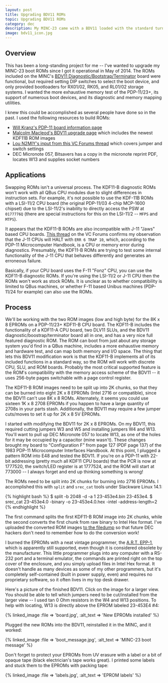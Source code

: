 ```yaml
---
layout: post
title: Upgrading BDV11 ROMs
topic: Upgrading BDV11 ROMs
category: dec
description: My MINC-23 came with a BDV11 loaded with the standard turnkey boot ROMs, which requires manually entering bootloaders for things like TU58 and MSCP boot. The BDV11 can be upgraded to more complete boot ROMs using images from a PDP-11/23+.
image: bdv11_icon.jpg
---
```


## Overview

This has been a long-standing project for me -- I've wanted to upgrade my MINC-23 boot ROMs since I got it operational in May of 2014. The ROMs included on the MINC's [BDV11 Diagnostic/Bootstrap/Terminator](http://web.archive.org/web/20160809224154/http://www.willsworks.net/pdp11/BOARDS.HTM#BDV11) board were functional, but required setting DIP switches to select the boot device, and only provided bootloaders for RX01/02, RK05, and RL01/02 storage systems. I wanted the more exhaustive memory test of the PDP-11/23+, its support of numerous boot devices, and its diagnostic and memory mapping utilities.

I knew this could be accomplished as several people have done so in the past. I used the following resources to build ROMs:

* [Will Kranz's PDP-11 board information page](http://web.archive.org/web/20160809224154/http://www.willsworks.net/pdp11/BOARDS.HTM)
* [Malcolm Macleod's BDV11 upgrade page](http://web.archive.org/web/20160321035043/http://avitech.com.au/pdp-11-03/bdv11-rom-upgrade.html) which includes the newest KDF11B ROM images
* [Lou N2MIY's input from this VC Forums thread](http://www.vcfed.org/forum/showthread.php?24754-Qbus-Memory-cards&p=175462#post175462) which covers jumper and switch settings
* DEC Micronote 057, Bitsavers has a copy in the micronote reprint PDF, locates W13 and supplies socket numbers

## Applications

Swapping ROMs isn't a universal process. The KDF11-B diagnostic ROMs won't work with all QBus CPU modules due to slight differences in instruction sets. For example, it's not possible to use the KDF-11B ROMs with a LSI-11/2 CPU board (the original PDP-11/03 4-chip MCP-1600 chipset) due to the LSI-11/2's inability to directly access the PSW at `0177776Q` (there are special instructions for this on the LSI-11/2 -- `MFPS` and `MTPS`). 

It appears that the KDF11-B ROMs are also incompatible with J-11 "Jaws" based CPU boards. [This thread](http://www.vcfed.org/forum/showthread.php?51827-Another-BDV11-ROM-Upgrade&p=406866#post406866) on the VC Forums confirms my observation that the J-11 CPUs will HALT with `ERR 6 TRAP 10`, which, according to the PDP-11 Microcomputer Handbook, is a CPU or memory error during diagnostics. Presumably, the KDF11-B ROMs are trying to test some internal functionality of the J-11 CPU that behaves differently and generates an erroneous failure.

Basically, if your CPU board uses the F-11 "Fonz" CPU, you can use the KDF11-B diagnostic ROMs. If you're using the LSI-11/2 or J-11 CPU then the ROMs won't work as stock ROMs. It is unclear as to whether compatibility is limited to QBus machines, or whether F-11 based Unibus machines (PDP-11/24 for example) can also use the ROMs.

## Process

We'll be working with the two ROM images (low and high byte) for the 8K x 8 EPROMs on a PDP-11/23+ KDF11-B CPU board. The KDF11-B includes the functionality of a KDF11-A CPU board, two DLV11 SLUs, and the BDV11 diagnostic/boostrap/terminator board all in one, and has a very nice full featured diagnostic ROM. The ROM can boot from just about any storage system you'd find in a QBus machine, includes a more exhaustive memory and hardware test, and can map both memory and I/O space. The thing that lets this BDV11 modification work is that the KDF11-B implements all of its included functions in a standard way, so the ROM will work with discrete CPU, SLU, and ROM boards. Probably the most critical supported feature is the ROM's compatibility with the memory access scheme of the BDV11 -- it uses 256-byte pages switchable with a page control register.

The KDF11-B ROM images need to be split up into 2K chunks, so that they can be burned into eight 2K x 8 EPROMs (Intel 2716 or compatible), since the BDV11 can't use 8K x 8 ROMs. Alternately, it seems you could use sixteen 1K x 8 2708 EPROMs if you happen to have a large quantity of 2708s in your parts stash. Additionally, the BDV11 may require a few jumper cuts/moves to set it up for 2K x 8 5V EPROMs.

I started with modifying the BDV11 for 2K x 8 EPROMs. On my BDV11, this required cutting jumpers W3 and W5 and installing jumpers W4 and W13. You'll want to pull up DEC Micronote 057 to locate W13, as one of the holes for it may be occupied by a capacitor (mine wasn't). These changes brought my board to "Configuration F" from page 127 (PDF page 137) of the 1983 PDP-11 Microcomputer Interfaces Handbook. At this point, I plugged a pattern ROM into E48 and tested the BDV11. If you're on a PDP-11 with 22-bit addressing (pretty much all KDF11 CPU boards) that the PCR is now at 1777520, the switch/LED register is at 1777524, and the ROM will start at 773000 -- I always forget and end up thinking something is wrong!

The ROMs need to be split into 2K chunks for burning into 2716 EPROMs. I accomplished this with `split` and `srec_cat` tools under Slackware Linux 14.1:

{% highlight bash %}
$ split -b 2048 -d -a 1 23-453e4.bin 23-453e4.
$ srec_cat 23-453e4.0 -binary -o 23-453e4.0.hex -intel -address-length=2
{% endhighlight %}

The first command splits the first KDF11-B ROM image into 2K chunks, while the second converts the first chunk from raw binary to Intel Hex format. I've uploaded the converted ROM images [to the filedump](http://filedump.theglitchworks.net/software/vintage/dec/roms/bdv11_upgrade/) so that future DEC hackers don't need to remember how to do the conversion work! 

I burned the EPROMs with a neat vintage programmer, the [A.R.T. EPP-1](http://www.artbv.eu/products/programmers/epp1f/index.htm), which is apparently still supported, even though it is considered obsolete by the manufacturer. This little programmer plugs into any computer with a RS-232 port and a terminal emulator, the commands are printed right on the top cover of the enclosure, and you simply upload files in Intel Hex format. It doesn't handle as many devices as some of my other programmers, but it's completely self-contained (built in power supply, even) and requires no proprietary software, so it often lives in my top desk drawer.

Here's a picture of the finished BDV11. Click on the image for a larger view. You should be able to tell which jumpers need to be cut/installed from the larger view -- I used tan 0 Ohm resistors in the W4 and W13 positions. To help with locating, W13 is directly above the EPROM labeled 23-453E4 #4:

{% linked_image :file => 'board.jpg', :alt_text => 'New EPROMs installed' %}

Plugged the new ROMs into the BDV11, reinstalled it in the MINC, and it worked:

{% linked_image :file => 'boot_message.jpg', :alt_text => 'MINC-23 boot message' %}

Don't forget to protect your EPROMs from UV erasure with a label or a bit of opaque tape (black electrician's tape works great). I printed some labels and stuck them to the EPROMs with packing tape:

{% linked_image :file => 'labels.jpg', :alt_text => 'EPROM labels' %}
